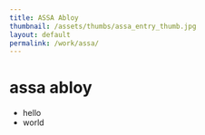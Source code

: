 ```yaml
---
title: ASSA Abloy
thumbnail: /assets/thumbs/assa_entry_thumb.jpg
layout: default
permalink: /work/assa/
---
```


# assa abloy

* hello
* world